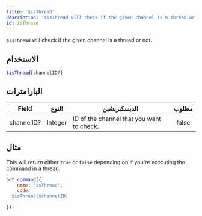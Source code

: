```yaml
---
title: '$isThread'
description: '$isThread will check if the given channel is a thread or not.'
id: isThread
---
```


`$isThread` will check if the given channel is a thread or not.

## الاستخدام

```php
$isThread[channelID?]
```

## البارامترات

| Field      | النوع   | الديسكبربشين                              | مطلوب |
| ---------- | ------- | ----------------------------------------- |:-----:|
| channelID? | Integer | ID of the channel that you want to check. | false |

## مثال

This will return either `true` or `false` depending on if you're executing the command in a thread:

```javascript
bot.command({
    name: 'isThread',
    code: `
  $isThread[$channelID]
  `
});
```